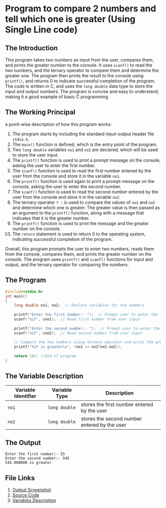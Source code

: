# Program to compare 2 numbers and tell which one is greater (Using Single Line code)
## The Introduction

This program takes two numbers as input from the user, compares them, and prints the greater number to the console. It uses `scanf()` to read the two numbers, and the ternary operator to compare them and determine the greater one. The program then prints the result to the console using `printf()`, and returns 0 to indicate successful completion of the program. The code is written in C, and uses the `long double` data type to store the input and output numbers. The program is concise and easy to understand, making it a good example of basic C programming.

## The Working Principal

a point-wise description of how this program works:

1.  The program starts by including the standard input-output header file `stdio.h`.
2.  The `main()` function is defined, which is the entry point of the program.
3.  Two `long double` variables `no1` and `no2` are declared, which will be used to store the user input.
4.  The `printf()` function is used to print a prompt message on the console, asking the user to enter the first number.
5.  The `scanf()` function is used to read the first number entered by the user from the console and store it in the variable `no1`.
6.  The `printf()` function is used again to print a prompt message on the console, asking the user to enter the second number.
7.  The `scanf()` function is used to read the second number entered by the user from the console and store it in the variable `no2`.
8.  The ternary operator `? :` is used to compare the values of `no1` and `no2` and determine which one is greater. The greater value is then passed as an argument to the `printf()` function, along with a message that indicates that it is the greater number.
9.  The `printf()` function is used to print the message and the greater number on the console.
10.  The `return` statement is used to return 0 to the operating system, indicating successful completion of the program.

Overall, this program prompts the user to enter two numbers, reads them from the console, compares them, and prints the greater number on the console. The program uses `printf()` and `scanf()` functions for input and output, and the ternary operator for comparing the numbers.

## The Program

```c
#include<stdio.h>
int main()
{
    long double no1, no2;  // Declare variables for two numbers
    
    printf("Enter the first number:- ");  // Prompt user to enter the first number
    scanf("%LF", &no1);  // Read first number from user input
    
    printf("Enter the second number:- ");  // Prompt user to enter the second number
    scanf("%LF", &no2);  // Read second number from user input
    
    // Compare the two numbers using ternary operator and print the greater number
    printf("%LF is greater\n", (no1 >= no2?no1:no2)); 
    
    return (0); //End of program
}
```

## The Variable Description

| **Variable Identifier** | **Variable Type** | **Description** |
| --- | --- | --- |
| `no1` | `long double` | stores the first number entered by the user |
| `no2` | `long double` | stores the second number entered by the user |

## The Output

```
Enter the first number:- 55
Enter the second number:- 545
545.000000 is greater
```

## File Links
1. [Output Screenshot](../screenshots/compare2NosSingleLine.png)
2. [Source Code](../src/compare2NosSingleLine.c)
3. [Variables Description](../variableDescription/compare2NosSingleLine.md)